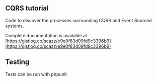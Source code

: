 ## CQRS tutorial

Code to discover the processes surrounding CQRS and Event Sourced systems.

Complete documentation is available at [https://gistlog.co/scazz/e9e0f83d09fd9c3396b9](https://gistlog.co/scazz/e9e0f83d09fd9c3396b9)

## Testing

Tests can be run with phpunit